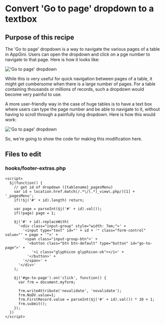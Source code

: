 # Convert 'Go to page' dropdown to a textbox

## Purpose of this recipe

The 'Go to page' dropdown is a way to navigate the various pages of a table in AppGini.
Users can open the dropdown and click on a pge number to navigate to that page. Here is how it looks like:

!['Go to page' dropdown](https://cdn.bigprof.com/screencasts/go-to-page-dropdown.gif)

While this is very useful for quick navigation between pages of a table, it might get cumbersome when there
is a large number of pages. For a table containing thousands or millions of records, such a dropdown would
become very painful to use.

A more user-friendly way in the case of huge tables is to have a text box where users can type the page number
and be able to navigate to it, without having to scroll through a painfully long dropdown. Here is how this would
work:

!['Go to page' dropdown](https://cdn.bigprof.com/screencasts/go-to-page-textbox-replacement.gif)

So, we're going to show the code for making this modification here.

## Files to edit

### hooks/footer-extras.php

```
<script>
  $j(function() {
    // get id of dropdown ({tablename}_pagesMenu)
    var id = location.href.match(/.*\/(.*)_view\.php/)[1] + '_pagesMenu';
    if(!$j('#' + id).length) return;

    var page = parseInt($j('#' + id).val());
    if(!page) page = 1;

    $j('#' + id).replaceWith(
      '<div class="input-group" style="width: 7em;">' +
        '<input type="text" id="' + id + '" class="form-control" value="' + page + '">' +
        '<span class="input-group-btn">' +
          '<button class="btn btn-default" type="button" id="go-to-page">' +
            '<i class="glyphicon glyphicon-ok"></i>' +
          '</button>' +
        '</span>' +
      '</div>'
    );

    $j('#go-to-page').on('click', function() {
      var frm = document.myform;

      frm.writeAttribute('novalidate', 'novalidate');
      frm.NoDV.value=1;
      frm.FirstRecord.value = parseInt($j('#' + id).val()) * 10 + 1;
      frm.submit();
    });
  })
</script>
```

